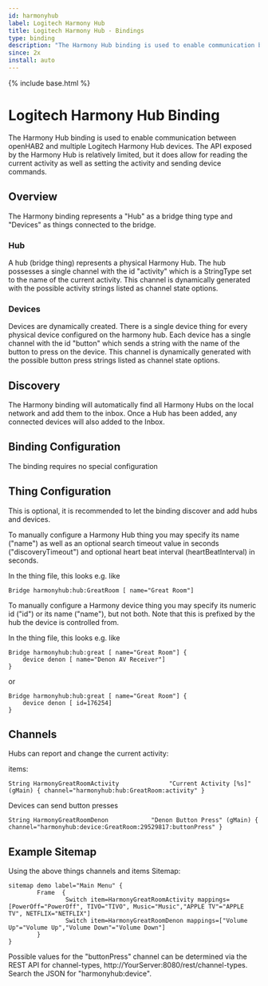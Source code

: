```yaml
---
id: harmonyhub
label: Logitech Harmony Hub
title: Logitech Harmony Hub - Bindings
type: binding
description: "The Harmony Hub binding is used to enable communication between openHAB2 and multiple Logitech Harmony Hub devices. The API exposed by the Harmony Hub is relatively limited, but it does allow for reading the current activity as well as setting the activity and sending device commands."
since: 2x
install: auto
---
```


<!-- Attention authors: Do not edit directly. Please add your changes to the appropriate source repository -->

{% include base.html %}

# Logitech Harmony Hub Binding

The Harmony Hub binding is used to enable communication between openHAB2 and multiple Logitech Harmony Hub devices. The API exposed by the Harmony Hub is relatively limited, but it does allow for reading the current activity as well as setting the activity and sending device commands.

## Overview

The Harmony binding represents a "Hub" as a bridge thing type and "Devices" as things connected to the bridge.  

### Hub

A hub (bridge thing) represents a physical Harmony Hub.  The hub possesses a single channel with the id "activity" which is a StringType set to the name of the current activity.  This channel is dynamically generated with the possible activity strings listed as channel state options. 

### Devices

Devices are dynamically created. There is a single device thing for every physical device configured on the harmony hub.  Each device has a single channel with the id "button" which sends a string with the name of the button to press on the device.  This channel is dynamically generated with the possible button press strings listed as channel state options. 

## Discovery

The Harmony binding will automatically find all Harmony Hubs on the local network and add them to the inbox.  Once a Hub has been added, any connected devices will also added to the Inbox.

## Binding Configuration

The binding requires no special configuration

## Thing Configuration
This is optional, it is recommended to let the binding discover and add hubs and devices.
 
To manually configure a Harmony Hub thing you may specify its name ("name") as well as an optional search timeout value in seconds ("discoveryTimeout") and optional heart beat interval (heartBeatInterval) in seconds. 
 
In the thing file, this looks e.g. like

```
Bridge harmonyhub:hub:GreatRoom [ name="Great Room"]
```

To manually configure a Harmony device thing you may specify its numeric id ("id") or its name ("name"), but not both. Note that this is prefixed by the hub the device is controlled from.
 
In the thing file, this looks e.g. like

```
Bridge harmonyhub:hub:great [ name="Great Room"] {
    device denon [ name="Denon AV Receiver"]
}
```
or

```
Bridge harmonyhub:hub:great [ name="Great Room"] {
    device denon [ id=176254]
}
```

## Channels

Hubs can report and change the current activity:

items:

```
String HarmonyGreatRoomActivity              "Current Activity [%s]"  (gMain) { channel="harmonyhub:hub:GreatRoom:activity" }
```

Devices can send button presses

```
String HarmonyGreatRoomDenon            "Denon Button Press" (gMain) { channel="harmonyhub:device:GreatRoom:29529817:buttonPress" }
```
## Example Sitemap

Using the above things channels and items 
Sitemap:

```
sitemap demo label="Main Menu" {
        Frame  {
                Switch item=HarmonyGreatRoomActivity mappings=[PowerOff="PowerOff", TIVO="TIVO", Music="Music","APPLE TV"="APPLE TV", NETFLIX="NETFLIX"]
                Switch item=HarmonyGreatRoomDenon mappings=["Volume Up"="Volume Up","Volume Down"="Volume Down"]
        }
}
```
Possible values for the "buttonPress" channel can be determined via the REST API for channel-types, http://YourServer:8080/rest/channel-types. Search the JSON for "harmonyhub:device".
